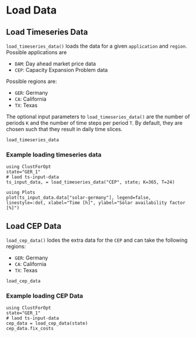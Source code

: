 # Load Data
## Load Timeseries Data
`load_timeseries_data()` loads the data for a given `application` and `region`.
Possible applications are
- `DAM`: Day ahead market price data
- `CEP`: Capacity Expansion Problem data

Possible regions are:
- `GER`: Germany
- `CA`: California
- `TX`: Texas

The optional input parameters to `load_timeseries_data()` are the number of periods `K` and the number of time steps per period `T`. By default, they are chosen such that they result in daily time slices.

```@docs
load_timeseries_data
```
### Example loading timeseries data
```@example
using ClustForOpt
state="GER_1"
# laod ts-input-data
ts_input_data, = load_timeseries_data("CEP", state; K=365, T=24)

using Plots
plot(ts_input_data.data["solar-germany"], legend=false, linestyle=:dot, xlabel="Time [h]", ylabel="Solar availability factor [%]")
```


## Load CEP Data
`load_cep_data()` lodes the extra data for the `CEP` and can take the following regions:
- `GER`: Germany
- `CA`: California
- `TX`: Texas

```@docs
load_cep_data
```
### Example loading CEP Data
```@example
using ClustForOpt
state="GER_1"
# laod ts-input-data
cep_data = load_cep_data(state)
cep_data.fix_costs
```

